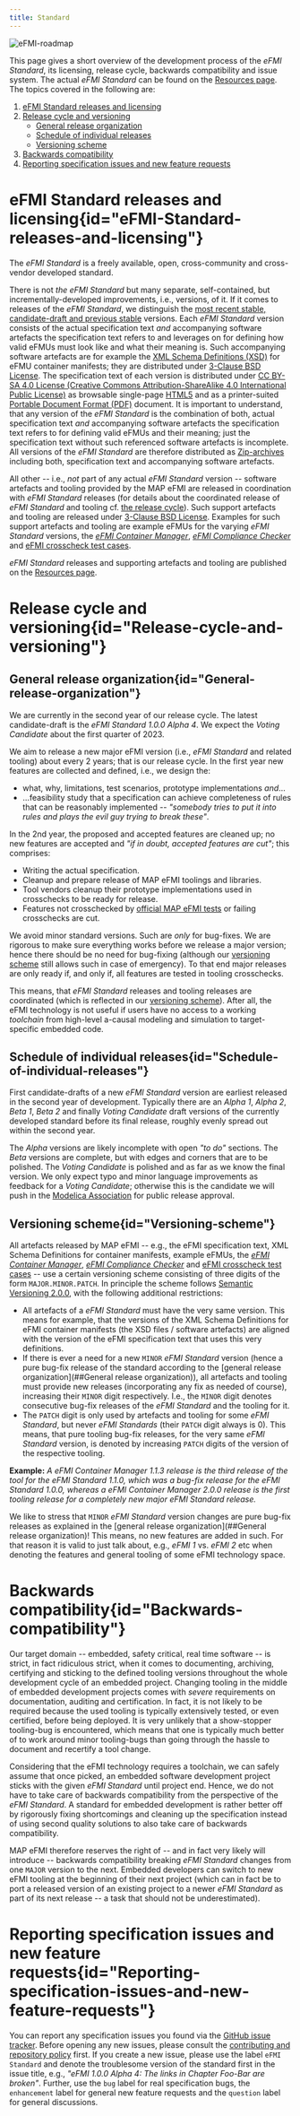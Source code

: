 ```yaml
---
title: Standard
---
```


![eFMI-roadmap](/media/standard/eFMI-roadmap.png)

[//]: # "# _eFMI Standard_: Licensing, release cycle and release schedule"

This page gives a short overview of the development process of the _eFMI Standard_, its licensing, release cycle, backwards compatibility and issue system. The actual _eFMI Standard_ can be found on the [Resources page](/resources/). The topics covered in the following are:
 1. [eFMI Standard releases and licensing](#eFMI-Standard-releases-and-licensing)
 2. [Release cycle and versioning](#Release-cycle-and-versioning)
    - [General release organization](#General-release-organization)
	- [Schedule of individual releases](#Schedule-of-individual-releases)
	- [Versioning scheme](#Versioning-scheme)
 3. [Backwards compatibility](#Backwards-compatibility)
 4. [Reporting specification issues and new feature requests](#Reporting-specification-issues-and-new-feature-requests)

# eFMI Standard releases and licensing{id="eFMI-Standard-releases-and-licensing"}

The _eFMI Standard_ is a freely available, open, cross-community and cross-vendor developed standard.

There is not _the_ _eFMI Standard_ but many separate, self-contained, but incrementally-developed improvements, i.e., versions, of it. If it comes to releases of the _eFMI Standard_, we distinguish the [most recent stable, candidate-draft and previous stable](/resources/#eFMI-Standard-releases) versions. Each _eFMI Standard_ version consists of the actual specification text _and_ accompanying software artefacts the specification text refers to and leverages on for defining how valid eFMUs must look like and what their meaning is. Such accompanying software artefacts are for example the [XML Schema Definitions (XSD)](https://www.w3schools.com/xml/schema_intro.asp) for eFMU container manifests; they are distributed under [3-Clause BSD License](https://opensource.org/licenses/BSD-3-Clause). The specification text of each version is distributed under [CC BY-SA 4.0 License (Creative Commons Attribution-ShareAlike 4.0 International Public License)](https://creativecommons.org/licenses/by-sa/4.0/) as browsable single-page [HTML5](https://www.w3schools.com/html/) and as a printer-suited [Portable Document Format (PDF)](https://en.wikipedia.org/wiki/PDF) document. It is important to understand, that any version of the _eFMI Standard_ is the combination of both, actual specification text _and_ accompanying software artefacts the specification text refers to for defining valid eFMUs and their meaning; just the specification text without such referenced software artefacts is incomplete. All versions of the _eFMI Standard_ are therefore distributed as [Zip-archives](https://en.wikipedia.org/wiki/ZIP_(file_format)) including both, specification text and accompanying software artefacts.

All other -- i.e., _not_ part of any actual _eFMI Standard_ version -- software artefacts and tooling provided by the MAP eFMI are released in coordination with _eFMI Standard_ releases (for details about the coordinated release of _eFMI Standard_ and tooling cf. [the release cycle](#Release-cycle-and-versioning)). Such support artefacts and tooling are released under [3-Clause BSD License](https://opensource.org/licenses/BSD-3-Clause). Examples for such support artefacts and tooling are example eFMUs for the varying _eFMI Standard_ versions, the [_eFMI Container Manager_](https://github.com/modelica/efmi-containermanager), [_eFMI Compliance Checker_](https://github.com/modelica/efmi-compliancechecker) and [eFMI crosscheck test cases](https://github.com/modelica/efmi-testcases).

_eFMI Standard_ releases and supporting artefacts and tooling are published on the [Resources page](/resources/).

# Release cycle and versioning{id="Release-cycle-and-versioning"}

## General release organization{id="General-release-organization"}

We are currently in the second year of our release cycle. The latest candidate-draft is the _eFMI Standard 1.0.0 Alpha 4_. We expect the _Voting Candidate_ about the first quarter of 2023.

We aim to release a new major eFMI version (i.e., _eFMI Standard_ and related tooling) about every 2 years; that is our release cycle. In the first year new features are collected and defined, i.e., we design the:

* what, why, limitations, test scenarios, prototype implementations *and*…
* …feasibility study that a specification can achieve completeness of rules that can be reasonably implemented -- _"somebody tries to put it into rules and plays the evil guy trying to break these"_.

In the 2nd year, the proposed and accepted features are cleaned up; no new features are accepted and _"if in doubt, accepted features are cut"_; this comprises:

* Writing the actual specification.
* Cleanup and prepare release of MAP eFMI toolings and libraries.
* Tool vendors cleanup their prototype implementations used in crosschecks to be ready for release.
* Features not crosschecked by [official MAP eFMI tests](https://github.com/modelica/efmi-testcases) or failing crosschecks are cut.

We avoid minor standard versions. Such are *only* for bug-fixes. We are rigorous to make sure everything works before we release a major version; hence there should be no need for bug-fixing (although our [versioning scheme](#Versioning-scheme) still allows such in case of emergency). To that end major releases are only ready if, and only if, all features are tested in tooling crosschecks.

This means, that _eFMI Standard_ releases and tooling releases are coordinated (which is reflected in our [versioning scheme](#Versioning-scheme)). After all, the eFMI technology is not useful if users have no access to a working _toolchain_ from high-level a-causal modeling and simulation to target-specific embedded code.

## Schedule of individual releases{id="Schedule-of-individual-releases"}

First candidate-drafts of a new _eFMI Standard_ version are earliest released in the second year of development. Typically there are an _Alpha 1_, _Alpha 2_, _Beta 1_, _Beta 2_ and finally _Voting Candidate_ draft versions of the currently developed standard before its final release, roughly evenly spread out within the second year.

The _Alpha_ versions are likely incomplete with open _"to do"_ sections. The _Beta_ versions are complete, but with edges and corners that are to be polished. The _Voting Candidate_ is polished and as far as we know the final version. We only expect typo and minor language improvements as feedback for a _Voting Candidate_; otherwise this is the candidate we will push in the [Modelica Association](https://modelica.org/) for public release approval.

## Versioning scheme{id="Versioning-scheme"}

All artefacts released by MAP eFMI -- e.g., the eFMI specification text, XML Schema Definitions for container manifests, example eFMUs, the [_eFMI Container Manager_](https://github.com/modelica/efmi-containermanager), [_eFMI Compliance Checker_](https://github.com/modelica/efmi-compliancechecker) and [eFMI crosscheck test cases](https://github.com/modelica/efmi-testcases) -- use a certain versioning scheme consisting of three digits of the form `MAJOR.MINOR.PATCH`. In principle the scheme follows [Semantic Versioning 2.0.0](https://semver.org/), with the following additional restrictions:

* All artefacts of a _eFMI Standard_ must have the very same version. This means for example, that the versions of the XML Schema Definitions for eFMI container manifests (the XSD files / software artefacts) are aligned with the version of the eFMI specification text that uses this very definitions.
* If there is ever a need for a new `MINOR` _eFMI Standard_ version (hence a pure bug-fix release of the standard according to the [general release organization](##General release organization)), all artefacts and tooling must provide new releases (incorporating any fix as needed of course), increasing their `MINOR` digit respectively. I.e., the `MINOR` digit denotes consecutive bug-fix releases of the _eFMI Standard_ and the tooling for it.
* The `PATCH` digit is only used by artefacts and tooling for some _eFMI Standard_, but never _eFMI Standards_ (their `PATCH` digit always is 0). This means, that pure tooling bug-fix releases, for the very same _eFMI Standard_ version, is denoted by increasing `PATCH` digits of the version of the respective tooling.

**Example:** _A eFMI Container Manager 1.1.3 release is the third release of the tool for the eFMI Standard 1.1.0, which was a bug-fix release for the eFMI Standard 1.0.0, whereas a eFMI Container Manager 2.0.0 release is the first tooling release for a completely new major eFMI Standard release._

We like to stress that `MINOR` _eFMI Standard_ version changes are pure bug-fix releases as explained in the [general release organization](##General release organization)! This means, no new features are added in such. For that reason it is valid to just talk about, e.g., _eFMI 1_ vs. _eFMI 2_ etc when denoting the features and general tooling of some eFMI technology space.

# Backwards compatibility{id="Backwards-compatibility"}

Our target domain -- embedded, safety critical, real time software -- is strict, in fact ridiculous strict, when it comes to documenting, archiving, certifying and sticking to the defined tooling versions throughout the whole development cycle of an embedded project. Changing tooling in the middle of embedded development projects comes with _severe_ requirements on documentation, auditing and certification. In fact, it is not likely to be required because the used tooling is typically extensively tested, or even certified, before being deployed. It is very unlikely that a show-stopper tooling-bug is encountered, which means that one is typically much better of to work around minor tooling-bugs than going through the hassle to document and recertify a tool change.

Considering that the eFMI technology requires a toolchain, we can safely assume that once picked, an embedded software development project sticks with the given _eFMI Standard_ until project end. Hence, we do not have to take care of backwards compatibility from the perspective of the _eFMI Standard_. A standard for embedded development is rather better off by rigorously fixing shortcomings and cleaning up the specification instead of using second quality solutions to also take care of backwards compatibility.

MAP eFMI therefore reserves the right of -- and in fact very likely will introduce -- backwards compatibility breaking _eFMI Standard_ changes from one `MAJOR` version to the next. Embedded developers can switch to new eFMI tooling at the beginning of their next project (which can in fact be to port a released version of an existing project to a newer _eFMI Standard_ as part of its next release -- a task that should not be underestimated).

# Reporting specification issues and new feature requests{id="Reporting-specification-issues-and-new-feature-requests"}

You can report any specification issues you found via the [GitHub issue tracker](https://github.com/modelica/efmi-standard.org/issues). Before opening any new issues, please consult the [contributing and repository policy](https://github.com/modelica/efmi-standard.org/blob/main/CONTRIBUTING.md) first. If you create a new issue, please use the label `eFMI Standard` and denote the troublesome version of the standard first in the issue title, e.g., _"eFMI 1.0.0 Alpha 4: The links in Chapter Foo-Bar are broken"_. Further, use the `bug` label for real specification bugs, the `enhancement` label for general new feature requests and the `question` label for general discussions.
